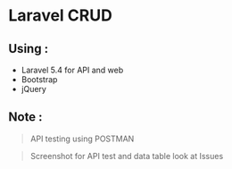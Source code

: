 <h1>Laravel CRUD</h1>

<h2>Using :</h2>
<ul>
	<li> Laravel 5.4 for API and web </li>
	<li> Bootstrap </li>
	<li> jQuery </li>
</ul>

<h2>Note :</h2>

> API testing using POSTMAN

> Screenshot for API test and data table look at Issues 
